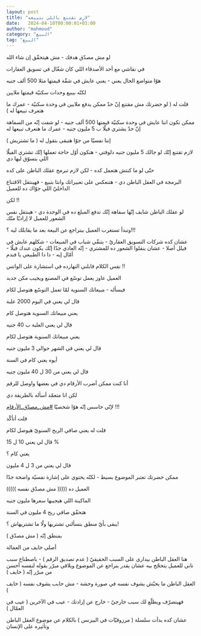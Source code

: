 ```yaml
---
layout: post
title: "لازم تقتنع باللي بتبيعه"
date:   2024-04-10T00:00:01+03:00
author: "mahmoud"
category: "البيع"
tag: "البيع"
---
```



لو مش مصدّق هدفك - مش هيتحقّق إن شاء الله




في نقاشي مع أحد الأصدقاء اللي كان شغّال في تسويق
العقارات

هوّا متواضع الحال يعني - يعني عايش في شقّة قيمتها مثلا 500
ألف جنيه

لكنّه بيبيع وحدات سكنيّة قيمتها ملايين




قلت له ( لو حضرتك مش مقتنع إنّ حدّ ممكن يدفع ملايين في
وحدة سكنيّة - عمرك ما هتعرف تبيعها له )

ممكن تكون انتا عايش في وحدة سكنيّة قيمتها 500 ألف جنيه -
لو شفت إنّه من السفاهة إنّ حدّ يشتري فيلّا ب 5 مليون جنيه - عمرك ما هتعرف
تبيعها له

إنتا نفسيّا من جوّا هتبقى بتقول له ( ما تشتريش )




لازم تقتنع إنّك لو جالك 5 مليون جنيه دلوقتي - هتكون أوّل
حاجة تعملها إنّك تشتري الفيلّا اللي بتسوّق ليها دي

حتّى لو ما كنتش هتعمل كده - لكن لازم تبرمج عقلك الباطن
على كده




البرمجة في العقل الباطن دي - هتنعكس على تعبيراتك وانتا
بتبيع - فهينتقل الاقتناع الداخليّ اللي جوّاك ده للعميل




لكن !!

لو عقلك الباطن شايف إنّها سفاهة إنّك تدفع المبلغ ده في
الوحدة دي - هينتقل نفس الشعور للعميل لا إراديّا منّك

وتبدأ تستغرب العميل بيتراجع عن البيعة بعد ما يقابلك ليه
؟!!!




عشان كده شركات التسويق العقاريّ - بتنقّي شباب في
المبيعات - شكلهم عايش في فيلل أصلا - عشان ينقلوا الشعور ده للمشتري - إنّه
العادي جدّا إنّك يكون عندك فيلّا - أمّال إيه - دا دا الطبيعي يا فندم




نفس الكلام قابلني النهارده في استشارة على الواتس
!!

العميل عاوز يعمل توسّع في المصنع ويجيب مكن جديد




فبسأله - مبيعاتك السنوية لمّا تعمل التوسّع هتوصل
لكام

قال لي يعني في اليوم 2000 علبة




يعني مبيعاتك السنوية هتوصل كام

قال لي يعني العلبة ب 40 جنيه




يعني مبيعاتك السنوية هتوصل لكام

قال لي يعني في الشهر حوالي 3 مليون جنيه




أيوه يعني كام في السنة

قال لي يعني من 30 ل 40 مليون جنيه




أنا كنت ممكن أضرب الأرقام دي في بعضها واوصل للرقم

لكن انا متعمّد أسأله بالطريقة دي

لإنّي حاسس إنّه هوّا شخصيّا
[<u>\#مش\_مصدّق\_الأرقام</u>](https://www.facebook.com/hashtag/%D9%85%D8%B4_%D9%85%D8%B5%D8%AF%D9%91%D9%82_%D8%A7%D9%84%D8%A3%D8%B1%D9%82%D8%A7%D9%85?__eep__=6&__cft__%5b0%5d=AZVf8rKM7W1sgsApGXOJWf0YGUaODcYamAYMJo-VDUDq4_181pF_7TNMMxYGipoLSM0Hyd_XcZbR_slJE0uK16ve-0EMlWHNZfCC-C-ISpoWr07FToE3-o-ry3NpFP7sl-scSlHbrimUjV7Epfs6HdbfoGG9UaYfBJUlMXvNX2jiQK1AUi4Onp_Ep0qWPPXLfMA&__tn__=*NK-R)
!!!




قلت أتأكّد

قلت له يعني صافي الربح السنويّ هيوصل لكام

قال لي يعني 10 ل 15 %




يعني كام ؟

قال لي يعني من 3 ل 4 مليون




ممكن حضرتك تعتبر الموضوع بسيط - لكنّه يحتوي على إشارة
نفسيّة واضحة جدّا

العميل ده ((((( مش مصدّق نفسه )))))




الماكينة اللي هيجيبها سعرها مليون جنيه

هتحقّق صافي ربح 4 مليون في السنة

يبقى بأيّ منطق بتسألني تشتريها ولّا ما تشتريهاش ؟!

بمنطق إنّه ( مش مصدّق )




أصلي خايف من العمالة




هنا العقل الباطن بيداري على السبب الحقيقيّ ( عدم تصديق
الرقم ) - باصطناع سبب تاني للعميل يتحجّج بيه عشان يقدر يتراجع عن الموضوع
ويلاقي مبرّر يقوله لنفسه أحسن من مبرّر إنّه ( خايف )




العقل الباطن ما يحبّش يشوف نفسه في صورة وحشة - مش حابب
يشوف نفسه ( خايف )

فهيتصرّف ويطلّع لك سبب خارجيّ - خارج عن إرادتك - عيب في
الآخرين ( عيب في العمّال )




عشان كده بدأت سلسلة ( مرزوقيّات في البيزنس ) بالكلام عن
موضوع العقل الباطن وتأثيره على الإنسان
